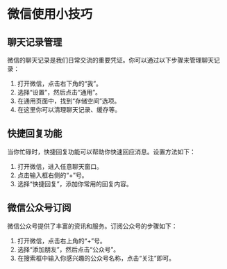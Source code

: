 # 微信使用小技巧

## 聊天记录管理
微信的聊天记录是我们日常交流的重要凭证。你可以通过以下步骤来管理聊天记录：
1. 打开微信，点击右下角的“我”。
2. 选择“设置”，然后点击“通用”。
3. 在通用页面中，找到“存储空间”选项。
4. 在这里你可以清理聊天记录、缓存等。

## 快捷回复功能
当你忙碌时，快捷回复功能可以帮助你快速回应消息。设置方法如下：
1. 打开微信，进入任意聊天窗口。
2. 点击输入框右侧的“+”号。
3. 选择“快捷回复”，添加你常用的回复内容。

## 微信公众号订阅
微信公众号提供了丰富的资讯和服务。订阅公众号的步骤如下：
1. 打开微信，点击右上角的“+”号。
2. 选择“添加朋友”，然后点击“公众号”。
3. 在搜索框中输入你感兴趣的公众号名称，点击“关注”即可。
